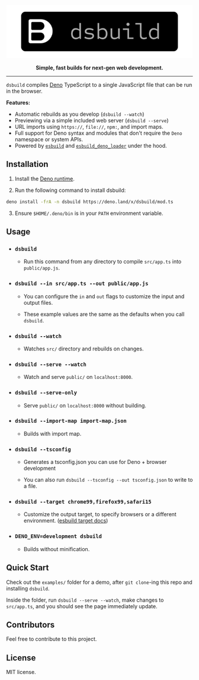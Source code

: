 <p align="center"><a href="https://github.com/mattvr/dsbuild">
<img src="/dsbuild.svg" ></a></p>
<p align="center"><strong>Simple, fast builds for next-gen web development.</strong></p>

---

`dsbuild` compiles [Deno](https://deno.land/) TypeScript to a single JavaScript
file that can be run in the browser.

**Features:**

- Automatic rebuilds as you develop (`dsbuild --watch`)
- Previewing via a simple included web server (`dsbuild --serve`)
- URL imports using `https://`, `file://`, `npm:`, and import maps.
- Full support for Deno syntax and modules that don't require the `Deno`
  namespace or system APIs.
- Powered by [`esbuild`](https://esbuild.github.io/) and
  [`esbuild_deno_loader`](https://github.com/lucacasonato/esbuild_deno_loader)
  under the hood.

## Installation

1. Install the
   [Deno runtime](https://deno.land/manual/getting_started/installation).

2. Run the following command to install dsbuild:

```sh
deno install -frA -n dsbuild https://deno.land/x/dsbuild/mod.ts
```

3. Ensure `$HOME/.deno/bin` is in your `PATH` environment variable.

## Usage

- ### `dsbuild`

  - Run this command from any directory to compile `src/app.ts` into
    `public/app.js`.

- ### `dsbuild --in src/app.ts --out public/app.js`

  - You can configure the `in` and `out` flags to customize the input and output
  files.

  - These example values are the same as the defaults when you call `dsbuild`.

- ### `dsbuild --watch`

  - Watches `src/` directory and rebuilds on changes.

- ### `dsbuild --serve --watch`

  - Watch and serve `public/` on `localhost:8000`.

- ### `dsbuild --serve-only`

  - Serve `public/` on `localhost:8000` without building.

- ### `dsbuild --import-map import-map.json`

  - Builds with import map.

- ### `dsbuild --tsconfig`

  - Generates a tsconfig.json you can use for Deno + browser development

  - You can also run `dsbuild --tsconfig --out tsconfig.json` to write to a
    file.

- ### `dsbuild --target chrome99,firefox99,safari15`

  - Customize the output target, to specify browsers or a different environment.
    ([esbuild target docs](https://esbuild.github.io/api/#target))

- ### `DENO_ENV=development dsbuild`

  - Builds without minification.

## Quick Start

Check out the `examples/` folder for a demo, after `git clone`-ing this repo and
installing `dsbuild`.

Inside the folder, run `dsbuild --serve --watch`, make changes to `src/app.ts`,
and you should see the page immediately update.

## Contributors

Feel free to contribute to this project.

## License

MIT license.
